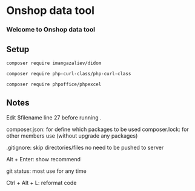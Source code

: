 # Onshop data tool

### Welcome to Onshop data tool

## Setup

```
composer require imangazaliev/didom
```
```
composer require php-curl-class/php-curl-class
```

```
composer require phpoffice/phpexcel
```

## Notes

Edit $filename line 27 before running .

composer.json: for define which packages to be used
composer.lock: for other members use (without upgrade any packages)

.gitignore: skip directories/files no need to be pushed to server

Alt + Enter: show recommend

git status: most use for any time

Ctrl + Alt + L: reformat code